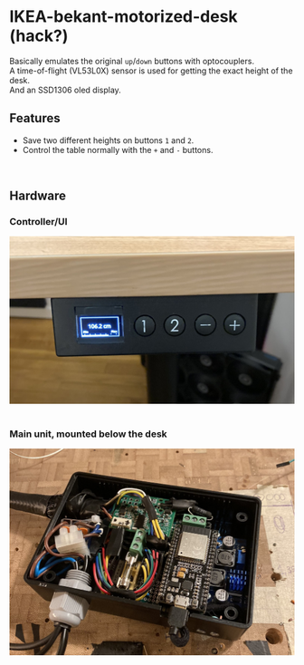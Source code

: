 # IKEA-bekant-motorized-desk (hack?)
Basically emulates the original `up`/`down` buttons with optocouplers.   
A time-of-flight (VL53L0X) sensor is used for getting the exact height of the desk.   
And an SSD1306 oled display.

## Features
- Save two different heights on buttons `1` and `2`.
- Control the table normally with the `+` and `-` buttons.
  
&nbsp;
## Hardware  

### Controller/UI
![.controller.jpg](.controller.jpg)
&nbsp;

### Main unit, mounted below the desk
![.main_unit.jpg](.main_unit.jpg)
&nbsp;
